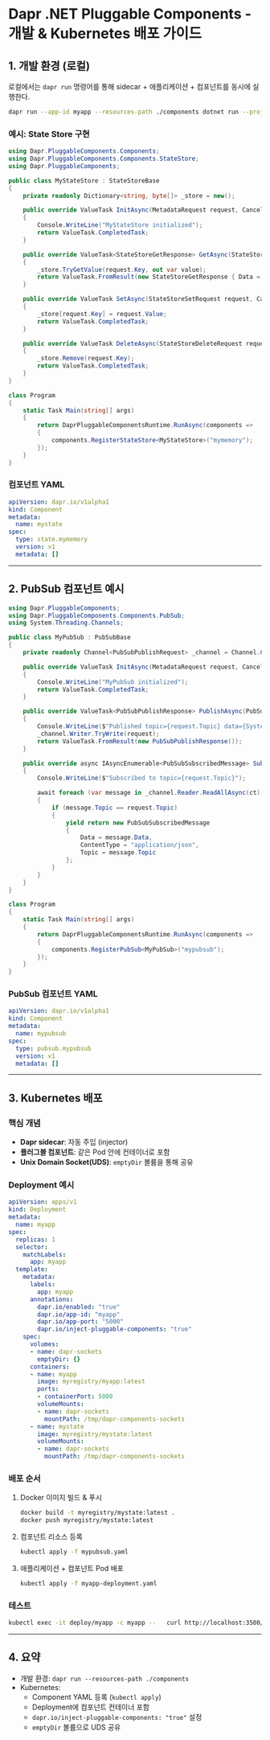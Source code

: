 # Dapr .NET Pluggable Components - 개발 & Kubernetes 배포 가이드

## 1. 개발 환경 (로컬)

로컬에서는 `dapr run` 명령어를 통해 sidecar + 애플리케이션 + 컴포넌트를
동시에 실행한다.

``` bash
dapr run --app-id myapp --resources-path ./components dotnet run --project MyApp
```

### 예시: State Store 구현

``` csharp
using Dapr.PluggableComponents.Components;
using Dapr.PluggableComponents.Components.StateStore;
using Dapr.PluggableComponents;

public class MyStateStore : StateStoreBase
{
    private readonly Dictionary<string, byte[]> _store = new();

    public override ValueTask InitAsync(MetadataRequest request, CancellationToken ct = default)
    {
        Console.WriteLine("MyStateStore initialized");
        return ValueTask.CompletedTask;
    }

    public override ValueTask<StateStoreGetResponse> GetAsync(StateStoreGetRequest request, CancellationToken ct = default)
    {
        _store.TryGetValue(request.Key, out var value);
        return ValueTask.FromResult(new StateStoreGetResponse { Data = value });
    }

    public override ValueTask SetAsync(StateStoreSetRequest request, CancellationToken ct = default)
    {
        _store[request.Key] = request.Value;
        return ValueTask.CompletedTask;
    }

    public override ValueTask DeleteAsync(StateStoreDeleteRequest request, CancellationToken ct = default)
    {
        _store.Remove(request.Key);
        return ValueTask.CompletedTask;
    }
}

class Program
{
    static Task Main(string[] args)
    {
        return DaprPluggableComponentsRuntime.RunAsync(components =>
        {
            components.RegisterStateStore<MyStateStore>("mymemory");
        });
    }
}
```

### 컴포넌트 YAML

``` yaml
apiVersion: dapr.io/v1alpha1
kind: Component
metadata:
  name: mystate
spec:
  type: state.mymemory
  version: v1
  metadata: []
```

------------------------------------------------------------------------

## 2. PubSub 컴포넌트 예시

``` csharp
using Dapr.PluggableComponents;
using Dapr.PluggableComponents.Components.PubSub;
using System.Threading.Channels;

public class MyPubSub : PubSubBase
{
    private readonly Channel<PubSubPublishRequest> _channel = Channel.CreateUnbounded<PubSubPublishRequest>();

    public override ValueTask InitAsync(MetadataRequest request, CancellationToken ct = default)
    {
        Console.WriteLine("MyPubSub initialized");
        return ValueTask.CompletedTask;
    }

    public override ValueTask<PubSubPublishResponse> PublishAsync(PubSubPublishRequest request, CancellationToken ct = default)
    {
        Console.WriteLine($"Published topic={request.Topic} data={System.Text.Encoding.UTF8.GetString(request.Data)}");
        _channel.Writer.TryWrite(request);
        return ValueTask.FromResult(new PubSubPublishResponse());
    }

    public override async IAsyncEnumerable<PubSubSubscribedMessage> SubscribeAsync(PubSubSubscriptionRequest request, [EnumeratorCancellation] CancellationToken ct = default)
    {
        Console.WriteLine($"Subscribed to topic={request.Topic}");

        await foreach (var message in _channel.Reader.ReadAllAsync(ct))
        {
            if (message.Topic == request.Topic)
            {
                yield return new PubSubSubscribedMessage
                {
                    Data = message.Data,
                    ContentType = "application/json",
                    Topic = message.Topic
                };
            }
        }
    }
}

class Program
{
    static Task Main(string[] args)
    {
        return DaprPluggableComponentsRuntime.RunAsync(components =>
        {
            components.RegisterPubSub<MyPubSub>("mypubsub");
        });
    }
}
```

### PubSub 컴포넌트 YAML

``` yaml
apiVersion: dapr.io/v1alpha1
kind: Component
metadata:
  name: mypubsub
spec:
  type: pubsub.mypubsub
  version: v1
  metadata: []
```

------------------------------------------------------------------------

## 3. Kubernetes 배포

### 핵심 개념

-   **Dapr sidecar**: 자동 주입 (injector)
-   **플러그블 컴포넌트**: 같은 Pod 안에 컨테이너로 포함
-   **Unix Domain Socket(UDS)**: `emptyDir` 볼륨을 통해 공유

### Deployment 예시

``` yaml
apiVersion: apps/v1
kind: Deployment
metadata:
  name: myapp
spec:
  replicas: 1
  selector:
    matchLabels:
      app: myapp
  template:
    metadata:
      labels:
        app: myapp
      annotations:
        dapr.io/enabled: "true"
        dapr.io/app-id: "myapp"
        dapr.io/app-port: "5000"
        dapr.io/inject-pluggable-components: "true"
    spec:
      volumes:
      - name: dapr-sockets
        emptyDir: {}
      containers:
      - name: myapp
        image: myregistry/myapp:latest
        ports:
        - containerPort: 5000
        volumeMounts:
        - name: dapr-sockets
          mountPath: /tmp/dapr-components-sockets
      - name: mystate
        image: myregistry/mystate:latest
        volumeMounts:
        - name: dapr-sockets
          mountPath: /tmp/dapr-components-sockets
```

### 배포 순서

1.  Docker 이미지 빌드 & 푸시

    ``` bash
    docker build -t myregistry/mystate:latest .
    docker push myregistry/mystate:latest
    ```

2.  컴포넌트 리소스 등록

    ``` bash
    kubectl apply -f mypubsub.yaml
    ```

3.  애플리케이션 + 컴포넌트 Pod 배포

    ``` bash
    kubectl apply -f myapp-deployment.yaml
    ```

### 테스트

``` bash
kubectl exec -it deploy/myapp -c myapp --   curl http://localhost:3500/v1.0/publish/mypubsub/mytopic -d '{"hello":"k8s"}'
```

------------------------------------------------------------------------

## 4. 요약

-   개발 환경: `dapr run --resources-path ./components`
-   Kubernetes:
    -   Component YAML 등록 (`kubectl apply`)
    -   Deployment에 컴포넌트 컨테이너 포함
    -   `dapr.io/inject-pluggable-components: "true"` 설정
    -   `emptyDir` 볼륨으로 UDS 공유
